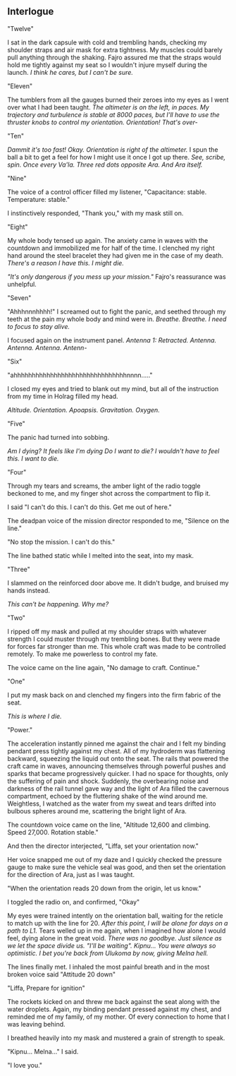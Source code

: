 <!--

Interlogue

  - This should be Liffa
  - Make all of this into the intro of Chapter 15

  - Melna is at Heiko Observatory and sees the craft hurtling into space.
  - She is furious at Holrag for doing something so reckless, and vows to go back to the senate to demand that they divulge their plans.
  - She is shown to be handling the heiko issue well while people talk about shaki falling apart in chaos. They suggest that it's safer for her not to go to Shaki.
  - She considers going directly to Holrag.
  - She sleeps on it.
  - Late at night, She gets a knock from a maman named Linyu who demands to speak with her at once. Kipnu sent her.

-->

## Interlogue

"Twelve"

I sat in the dark capsule with cold and trembling hands, checking my shoulder straps and air mask for extra tightness. My muscles could barely pull anything through the shaking. Fajro assured me that the straps would hold me tightly against my seat so I wouldn't injure myself during the launch. _I think he cares, but I can't be sure._

"Eleven"

The tumblers from all the gauges burned their zeroes into my eyes as I went over what I had been taught. _The altimeter is on the left, in paces. My trajectory and turbulence is stable at 8000 paces, but I'll have to use the thruster knobs to control my orientation. Orientation! That's over-_

"Ten"

_Dammit it's too fast! Okay. Orientation is right of the altimeter._ I spun the ball a bit to get a feel for how I might use it once I got up there. _See, scribe, spin. Once every Va'la. Three red dots opposite Ara. And Ara itself._

"Nine"

The voice of a control officer filled my listener, "Capacitance: stable. Temperature: stable."

I instinctively responded, "Thank you," with my mask still on.

"Eight"

My whole body tensed up again. The anxiety came in waves with the countdown and immobilized me for half of the time. I clenched my right hand around the steel bracelet they had given me in the case of my death. _There's a reason I have this. I might die._

_"It's only dangerous if you mess up your mission."_ Fajro's reassurance was unhelpful.

"Seven"

"Ahhhnnnhhhh!" I screamed out to fight the panic, and seethed through my teeth at the pain my whole body and mind were in. _Breathe. Breathe. I need to focus to stay alive._

I focused again on the instrument panel. _Antenna 1: Retracted. Antenna. Antenna. Antenna. Antenn-_

"Six"

"ahhhhhhhhhhhhhhhhhhhhhhhhhhhhhhhnnnn....."

I closed my eyes and tried to blank out my mind, but all of the instruction from my time in Holrag filled my head.

_Altitude. Orientation. Apoapsis. Gravitation. Oxygen._

"Five"

The panic had turned into sobbing.

_Am I dying? It feels like I'm dying Do I want to die? I wouldn't have to feel this. I want to die._

"Four"

Through my tears and screams, the amber light of the radio toggle beckoned to me, and my finger shot across the compartment to flip it.

I said "I can't do this. I can't do this. Get me out of here."

The deadpan voice of the mission director responded to me, "Silence on the line."

"No stop the mission. I can't do this."

The line bathed static while I melted into the seat, into my mask.

"Three"

I slammed on the reinforced door above me. It didn't budge, and bruised my hands instead.

_This can't be happening. Why me?_

"Two"

I ripped off my mask and pulled at my shoulder straps with whatever strength I could muster through my trembling bones. But they were made for forces far stronger than me. This whole craft was made to be controlled remotely. To make me powerless to control my fate.

The voice came on the line again, "No damage to craft. Continue."

"One"

I put my mask back on and clenched my fingers into the firm fabric of the seat.

_This is where I die._

"Power."

The acceleration instantly pinned me against the chair and I felt my binding pendant press tightly against my chest. All of my hydroderm was flattening backward, squeezing the liquid out onto the seat. The rails that powered the craft came in waves, announcing themselves through powerful pushes and sparks that became progressively quicker. I had no space for thoughts, only the suffering of pain and shock. Suddenly, the overbearing noise and darkness of the rail tunnel gave way and the light of Ara filled the cavernous compartment, echoed by the fluttering shake of the wind around me. Weightless, I watched as the water from my sweat and tears drifted into bulbous spheres around me, scattering the bright light of Ara.

The countdown voice came on the line, "Altitude 12,600 and climbing. Speed 27,000. Rotation stable."

And then the director interjected, "Liffa, set your orientation now."

Her voice snapped me out of my daze and I quickly checked the pressure gauge to make sure the vehicle seal was good, and then set the orientation for the direction of Ara, just as I was taught.

"When the orientation reads 20 down from the origin, let us know."

I toggled the radio on, and confirmed, "Okay"

My eyes were trained intently on the orientation ball, waiting for the reticle to match up with the line for 20. _After this point, I will be alone for days on a path to L1._ Tears welled up in me again, when I imagined how alone I would feel, dying alone in the great void. _There was no goodbye. Just silence as we let the space divide us. "I'll be waiting". Kipnu... You were always so optimistic. I bet you're back from Ulukoma by now, giving Melna hell._

The lines finally met. I inhaled the most painful breath and in the most broken voice said "Attitude 20 down"

"Liffa, Prepare for ignition"

The rockets kicked on and threw me back against the seat along with the water droplets. Again, my binding pendant pressed against my chest, and reminded me of my family, of my mother. Of every connection to home that I was leaving behind.

I breathed heavily into my mask and mustered a grain of strength to speak.

"Kipnu... Melna..." I said.

"I love you."
